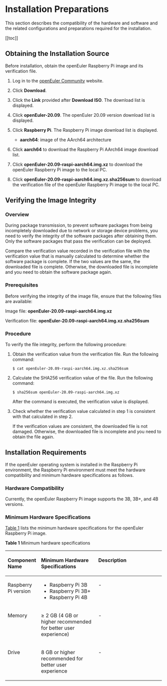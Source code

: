# Installation Preparations

This section describes the compatibility of the hardware and software and the related configurations and preparations required for the installation.

[[toc]]

## Obtaining the Installation Source

Before installation, obtain the openEuler Raspberry Pi image and its verification file.

1. Log in to the [openEuler Community](https://openeuler.org) website.

2. Click **Download**.

3. Click the **Link** provided after **Download ISO**. The download list is displayed.

4. Click **openEuler-20.09**. The openEuler 20.09 version download list is displayed.

5. Click **Raspberry Pi**. The Raspberry Pi image download list is displayed.
   
   - **aarch64**: image of the AArch64 architecture

6. Click **aarch64** to download the Raspberry Pi AArch64 image download list.

7. Click **openEuler-20.09-raspi-aarch64.img.xz** to download the openEuler Raspberry Pi image to the local PC.

8. Click **openEuler-20.09-raspi-aarch64.img.xz.sha256sum** to download the verification file of the openEuler Raspberry Pi image to the local PC.

## Verifying the Image Integrity

### Overview

During package transmission, to prevent software packages from being incompletely downloaded due to network or storage device problems, you need to verify the integrity of the software packages after obtaining them. Only the software packages that pass the verification can be deployed.

Compare the verification value recorded in the verification file with the verification value that is manually calculated to determine whether the software package is complete. If the two values are the same, the downloaded file is complete. Otherwise, the downloaded file is incomplete and you need to obtain the software package again.

### Prerequisites

Before verifying the integrity of the image file, ensure that the following files are available:

Image file: **openEuler-20.09-raspi-aarch64.img.xz**

Verification file: **openEuler-20.09-raspi-aarch64.img.xz.sha256sum**

### Procedure

To verify the file integrity, perform the following procedure:

1. Obtain the verification value from the verification file. Run the following command:
   
   ```
   $ cat openEuler-20.09-raspi-aarch64.img.xz.sha256sum
   ```

2. Calculate the SHA256 verification value of the file. Run the following command:
   
   ```
   $ sha256sum openEuler-20.09-raspi-aarch64.img.xz
   ```
   
   After the command is executed, the verification value is displayed.

3. Check whether the verification value calculated in step 1 is consistent with that calculated in step 2.
   
   If the verification values are consistent, the downloaded file is not damaged. Otherwise, the downloaded file is incomplete and you need to obtain the file again.

## Installation Requirements

If the openEuler operating system is installed in the Raspberry Pi environment, the Raspberry Pi environment must meet the hardware compatibility and minimum hardware specifications as follows.

### Hardware Compatibility

Currently, the openEuler Raspberry Pi image supports the 3B, 3B+, and 4B versions.

### Minimum Hardware Specifications

[Table 1](#tff48b99c9bf24b84bb602c53229e2542) lists the minimum hardware specifications for the openEuler Raspberry Pi image.

**Table 1** Minimum hardware specifications

<a name="tff48b99c9bf24b84bb602c53229e2542"></a>

<table><thead align="left"><tr id="r36f08b63edea4973a8228200caa2a50b"><th class="cellrowborder" valign="top" width="11.19111911191119%" id="mcps1.2.4.1.1"><p id="aef3575d97cdf4dcfb65f8d0c8d2d4a76"><a name="aef3575d97cdf4dcfb65f8d0c8d2d4a76"></a><a name="aef3575d97cdf4dcfb65f8d0c8d2d4a76"></a><strong id="abf63bde6a66a4ce5b21d81948fcafe36"><a name="abf63bde6a66a4ce5b21d81948fcafe36"></a><a name="abf63bde6a66a4ce5b21d81948fcafe36"></a>Component Name</strong></p>
</th>
<th class="cellrowborder" valign="top" width="40.06400640064006%" id="mcps1.2.4.1.2"><p id="a919d3bb266c8432fb33c51fa8f3a4fc3"><a name="a919d3bb266c8432fb33c51fa8f3a4fc3"></a><a name="a919d3bb266c8432fb33c51fa8f3a4fc3"></a><strong id="a9386cf027c1e47d99651159bb62130e7"><a name="a9386cf027c1e47d99651159bb62130e7"></a><a name="a9386cf027c1e47d99651159bb62130e7"></a>Minimum Hardware Specifications</strong></p>
</th>
<th class="cellrowborder" valign="top" width="48.74487448744874%" id="mcps1.2.4.1.3"><p id="a3ac7cf4867974c4990ee6deab716db5f"><a name="a3ac7cf4867974c4990ee6deab716db5f"></a><a name="a3ac7cf4867974c4990ee6deab716db5f"></a><strong id="a0206841e981640cf833dc2556a7def50"><a name="a0206841e981640cf833dc2556a7def50"></a><a name="a0206841e981640cf833dc2556a7def50"></a>Description</strong></p>
</th>
</tr>
</thead>
<tbody>
<tr id="ra68eff5c33a84bb2be6672a48a643d26"><td class="cellrowborder" valign="top" width="11.19111911191119%" headers="mcps1.2.4.1.1 "><p id="ac0a50d2069ab444cafff180647772df4"><a name="ac0a50d2069ab444cafff180647772df4"></a><a name="ac0a50d2069ab444cafff180647772df4"></a>Raspberry Pi version</p>
</td>
<td class="cellrowborder" valign="top" width="40.06400640064006%" headers="mcps1.2.4.1.2 "><a name="ul97131912175915"></a><a name="ul97131912175915"></a><ul id="ul97131912175915"><li>Raspberry Pi 3B</li><li>Raspberry Pi 3B+</li><li>Raspberry Pi 4B</li></ul>
</td>
<td class="cellrowborder" valign="top" width="48.74487448744874%" headers="mcps1.2.4.1.3 "><p id="a2601e9eece5f4c7bb02881c9ac647a61"><a name="a2601e9eece5f4c7bb02881c9ac647a61"></a><a name="a2601e9eece5f4c7bb02881c9ac647a61"></a>-</p>
</td>
</tr>
<tr id="rf2a5d43b74894a0882b7c17bdfeb697f"><td class="cellrowborder" valign="top" width="11.19111911191119%" headers="mcps1.2.4.1.1 "><p id="ad00611ec129a41a9841fb579eece7804"><a name="ad00611ec129a41a9841fb579eece7804"></a><a name="ad00611ec129a41a9841fb579eece7804"></a>Memory</p>
</td>
<td class="cellrowborder" valign="top" width="40.06400640064006%" headers="mcps1.2.4.1.2 "><p id="a94efe642b8694e5a85747e123b951efc"><a name="a94efe642b8694e5a85747e123b951efc"></a><a name="a94efe642b8694e5a85747e123b951efc"></a>≥ 2 GB (4 GB or higher recommended for better user experience)</p>
</td>
<td class="cellrowborder" valign="top" width="48.74487448744874%" headers="mcps1.2.4.1.3 "><p id="abfb44d28dca741f68df94e4e276d2410"><a name="abfb44d28dca741f68df94e4e276d2410"></a><a name="abfb44d28dca741f68df94e4e276d2410"></a>-</p>
</td>
</tr>
<tr id="rd2c1ebd93ea64e85a5f3fc88dc5ba456"><td class="cellrowborder" valign="top" width="11.19111911191119%" headers="mcps1.2.4.1.1 "><p id="afd36954546334c1681b5a391bbc386ae"><a name="afd36954546334c1681b5a391bbc386ae"></a><a name="afd36954546334c1681b5a391bbc386ae"></a>Drive</p>
</td>
<td class="cellrowborder" valign="top" width="40.06400640064006%" headers="mcps1.2.4.1.2 "><p id="p1224172312719"><a name="p1224172312719"></a><a name="p1224172312719"></a>8 GB or higher recommended for better user experience</p>
</td>
<td class="cellrowborder" valign="top" width="48.74487448744874%" headers="mcps1.2.4.1.3 "><p id="acc0affdd82e34f32966171e21855ef40"><a name="acc0affdd82e34f32966171e21855ef40"></a><a name="acc0affdd82e34f32966171e21855ef40"></a>-</p>
</td>
</tr>
</tbody>
</table>

